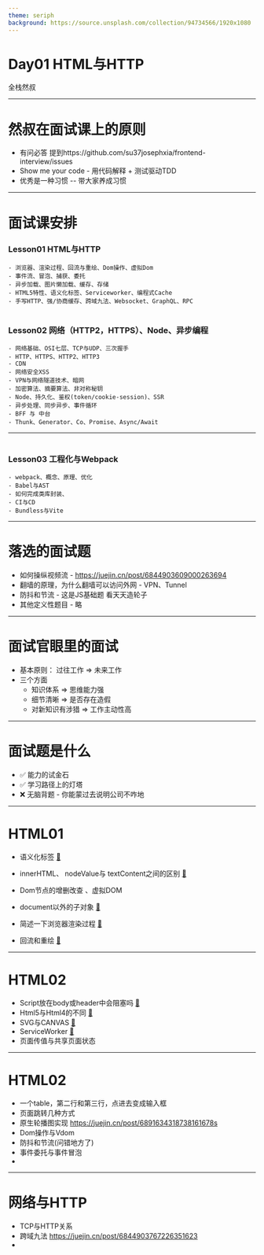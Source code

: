 ```yaml
---
theme: seriph
background: https://source.unsplash.com/collection/94734566/1920x1080
---
```


# Day01 HTML与HTTP
全栈然叔

--- 

# 然叔在面试课上的原则
- 有问必答 提到https://github.com/su37josephxia/frontend-interview/issues
- Show me your code - 用代码解释 + 测试驱动TDD
- 优秀是一种习惯 --  带大家养成习惯

---

# 面试课安排
### Lesson01 HTML与HTTP
    - 浏览器、渲染过程、回流与重绘、Dom操作、虚拟Dom
    - 事件流、冒泡、捕获、委托
    - 异步加载、图片懒加载、缓存、存储
    - HTML5特性、语义化标签、Serviceworker、编程式Cache
    - 手写HTTP、强/协商缓存、跨域九法、Websocket、GraphQL、RPC
#
### Lesson02 网络（HTTP2，HTTPS）、Node、异步编程
    - 网络基础、OSI七层、TCP与UDP、三次握手
    - HTTP、HTTPS、HTTP2、HTTP3
    - CDN
    - 网络安全XSS
    - VPN与网络隧道技术、暗网
    - 加密算法、摘要算法、非对称秘钥
    - Node、持久化、鉴权(token/cookie-session)、SSR
    - 异步处理、同步异步、事件循环
    - BFF 与 中台
    - Thunk、Generator、Co、Promise、Async/Await


---

#
### Lesson03 工程化与Webpack
    - webpack、概念、原理、优化
    - Babel与AST
    - 如何完成类库封装、
    - CI与CD
    - Bundless与Vite

---

# 落选的面试题
- 如何操纵视频流 - https://juejin.cn/post/6844903609000263694
- 翻墙的原理，为什么翻墙可以访问外网 - VPN、Tunnel
- 防抖和节流 -  这是JS基础题 看天天造轮子
- 其他定义性题目 - 略

---

# 面试官眼里的面试
- 基本原则： 过往工作 =>  未来工作
- 三个方面
  - 知识体系  => 思维能力强
  - 细节清晰  => 是否存在造假
  - 对新知识有涉猎 => 工作主动性高

---

# 面试题是什么

- ✅ 能力的试金石
- ✅ 学习路径上的灯塔
- ❌ 无脑背题 - 你能蒙过去说明公司不咋地

---

# HTML01

- 语义化标签 [🔗](https://github.com/su37josephxia/frontend-interview/issues/74)

- innerHTML、 nodeValue与 textContent之间的区别 [🔗](https://github.com/su37josephxia/frontend-interview/issues/26)

- Dom节点的增删改查 、虚拟DOM

- document以外的子对象 [🔗](https://github.com/su37josephxia/frontend-interview/issues/30)
  
- 简述一下浏览器渲染过程 [🔗](https://github.com/su37josephxia/frontend-interview/issues/80)

- 回流和重绘 [🔗](https://github.com/su37josephxia/frontend-interview/issues/81)



---

# HTML02
- Script放在body或header中会阻塞吗 [🔗](https://github.com/su37josephxia/frontend-interview/issues/79)
- Html5与Html4的不同 [🔗](https://github.com/su37josephxia/frontend-interview/issues/76)
- SVG与CANVAS [🔗](https://github.com/su37josephxia/frontend-interview/issues/78)
- ServiceWorker [🔗](https://github.com/su37josephxia/frontend-interview/issues/86)
- 页面传值与共享页面状态


---

# HTML02
- 一个table，第二行和第三行，点进去变成输入框
- 页面跳转几种方式
- 原生轮播图实现 https://juejin.cn/post/6891634318738161678s
- Dom操作与Vdom
- 防抖和节流(问错地方了)
- 事件委托与事件冒泡
- 

---

# 网络与HTTP

- TCP与HTTP关系  
- 跨域九法 https://juejin.cn/post/6844903767226351623
- 
